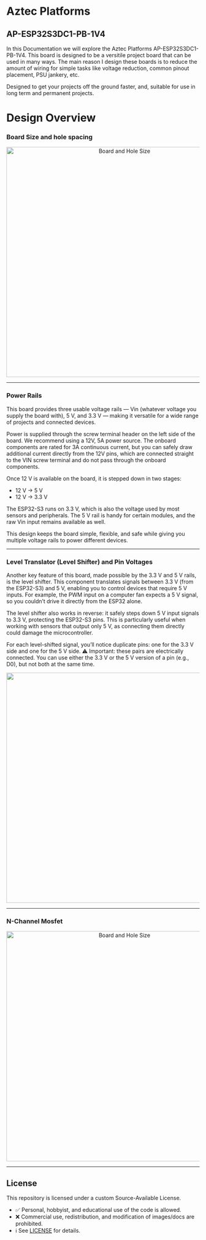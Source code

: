 # Aztec Platforms
## AP-ESP32S3DC1-PB-1V4
In this Documentation we will explore the Aztec Platforms AP-ESP32S3DC1-PB-1V4. This board is designed to be a versitile project board that can be used in many ways. The main reason I design these boards is to reduce the amount of wiring for simple tasks like voltage reduction, common pinout placement, PSU jankery, etc.

Designed to get your projects off the ground faster, and, suitable for use in long term and permanent projects.

# Design Overview

### Board Size and hole spacing

<p align="center">
<img src="https://github.com/user-attachments/assets/3cc55f01-26e6-490c-bf75-1ed6568e0f5a" alt="Board and Hole Size" width="600">
</p>

---

### Power Rails

This board provides three usable voltage rails — Vin (whatever voltage you supply the board with), 5 V, and 3.3 V — making it versatile for a wide range of projects and connected devices.

Power is supplied through the screw terminal header on the left side of the board. We recommend using a 12V, 5A power source. The onboard components are rated for 3A continuous current, but you can safely draw additional current directly from the 12V pins, which are connected straight to the VIN screw terminal and do not pass through the onboard components.

Once 12 V is available on the board, it is stepped down in two stages:
- 12 V → 5 V
- 12 V → 3.3 V

The ESP32-S3 runs on 3.3 V, which is also the voltage used by most sensors and peripherals. The 5 V rail is handy for certain modules, and the raw Vin input remains available as well.

This design keeps the board simple, flexible, and safe while giving you multiple voltage rails to power different devices.

---

### Level Translator (Level Shifter) and Pin Voltages

Another key feature of this board, made possible by the 3.3 V and 5 V rails, is the level shifter. This component translates signals between 3.3 V (from the ESP32-S3) and 5 V, enabling you to control devices that require 5 V inputs. For example, the PWM input on a computer fan expects a 5 V signal, so you couldn’t drive it directly from the ESP32 alone.

The level shifter also works in reverse: it safely steps down 5 V input signals to 3.3 V, protecting the ESP32-S3 pins. This is particularly useful when working with sensors that output only 5 V, as connecting them directly could damage the microcontroller.

For each level-shifted signal, you’ll notice duplicate pins: one for the 3.3 V side and one for the 5 V side. ⚠️ Important: these pairs are electrically connected. You can use either the 3.3 V or the 5 V version of a pin (e.g., D0), but not both at the same time.

<p align="center">
<img src="https://github.com/user-attachments/assets/8c019823-ccd9-4054-839f-3a8880111cb1" width="600">
</p>


---

### N-Channel Mosfet

<p align="center">
<img src="https://github.com/user-attachments/assets/066d6ef1-1488-411a-90ee-e34a9e93c5c9" alt="Board and Hole Size" width="600">
</p>


---

## License
This repository is licensed under a custom Source-Available License.  
- ✅ Personal, hobbyist, and educational use of the code is allowed.  
- ❌ Commercial use, redistribution, and modification of images/docs are prohibited.  
- ℹ️ See [LICENSE](./LICENSE) for details. 
